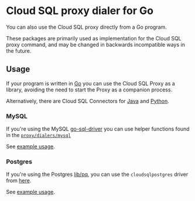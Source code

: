 # Cloud SQL proxy dialer for Go

You can also use the Cloud SQL proxy directly from a Go program.

These packages are primarily used as implementation for the Cloud SQL proxy
command, and may be changed in backwards incompatible ways in the future.

## Usage

If your program is written in [Go](https://golang.org) you can use the Cloud SQL
Proxy as a library, avoiding the need to start the Proxy as a companion process.

Alternatively, there are Cloud SQL Connectors for [Java][] and [Python][].


### MySQL

If you're using the MySQL [go-sql-driver][go-mysql] you can use helper
functions found in the [`proxy/dialers/mysql`][mysql-godoc]

See [example usage](dialers/mysql/hook_test.go).

### Postgres

If you're using the Postgres [lib/pq](https://github.com/lib/pq), you can
use the `cloudsqlpostgres` driver from [here](proxy/dialers/postgres).

See [example usage](dialers/postgres/hook_test.go).

[Java]: https://github.com/GoogleCloudPlatform/cloud-sql-jdbc-socket-factory
[Python]: https://github.com/GoogleCloudPlatform/cloud-sql-python-connector
[go-mysql]: https://github.com/go-sql-driver/mysql
[mysql-godoc]: https://pkg.go.dev/github.com/GoogleCloudPlatform/cloudsql-proxy/proxy/dialers/mysql
